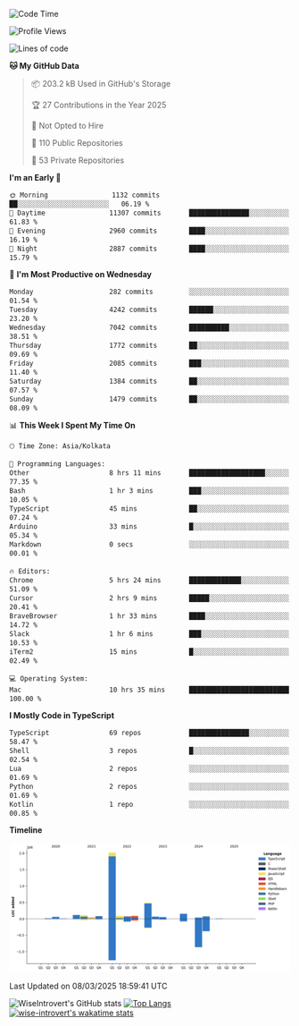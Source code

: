 <!--START_SECTION:waka-->
![Code Time](http://img.shields.io/badge/Code%20Time-2%2C240%20hrs%2047%20mins-blue)

![Profile Views](http://img.shields.io/badge/Profile%20Views-6-blue)

![Lines of code](https://img.shields.io/badge/From%20Hello%20World%20I%27ve%20Written-3.5%20million%20lines%20of%20code-blue)

**🐱 My GitHub Data** 

> 📦 203.2 kB Used in GitHub's Storage 
 > 
> 🏆 27 Contributions in the Year 2025
 > 
> 🚫 Not Opted to Hire
 > 
> 📜 110 Public Repositories 
 > 
> 🔑 53 Private Repositories 
 > 
**I'm an Early 🐤** 

```text
🌞 Morning                1132 commits        ██░░░░░░░░░░░░░░░░░░░░░░░   06.19 % 
🌆 Daytime                11307 commits       ███████████████░░░░░░░░░░   61.83 % 
🌃 Evening                2960 commits        ████░░░░░░░░░░░░░░░░░░░░░   16.19 % 
🌙 Night                  2887 commits        ████░░░░░░░░░░░░░░░░░░░░░   15.79 % 
```
📅 **I'm Most Productive on Wednesday** 

```text
Monday                   282 commits         ░░░░░░░░░░░░░░░░░░░░░░░░░   01.54 % 
Tuesday                  4242 commits        ██████░░░░░░░░░░░░░░░░░░░   23.20 % 
Wednesday                7042 commits        ██████████░░░░░░░░░░░░░░░   38.51 % 
Thursday                 1772 commits        ██░░░░░░░░░░░░░░░░░░░░░░░   09.69 % 
Friday                   2085 commits        ███░░░░░░░░░░░░░░░░░░░░░░   11.40 % 
Saturday                 1384 commits        ██░░░░░░░░░░░░░░░░░░░░░░░   07.57 % 
Sunday                   1479 commits        ██░░░░░░░░░░░░░░░░░░░░░░░   08.09 % 
```


📊 **This Week I Spent My Time On** 

```text
🕑︎ Time Zone: Asia/Kolkata

💬 Programming Languages: 
Other                    8 hrs 11 mins       ███████████████████░░░░░░   77.35 % 
Bash                     1 hr 3 mins         ███░░░░░░░░░░░░░░░░░░░░░░   10.05 % 
TypeScript               45 mins             ██░░░░░░░░░░░░░░░░░░░░░░░   07.24 % 
Arduino                  33 mins             █░░░░░░░░░░░░░░░░░░░░░░░░   05.34 % 
Markdown                 0 secs              ░░░░░░░░░░░░░░░░░░░░░░░░░   00.01 % 

🔥 Editors: 
Chrome                   5 hrs 24 mins       █████████████░░░░░░░░░░░░   51.09 % 
Cursor                   2 hrs 9 mins        █████░░░░░░░░░░░░░░░░░░░░   20.41 % 
BraveBrowser             1 hr 33 mins        ████░░░░░░░░░░░░░░░░░░░░░   14.72 % 
Slack                    1 hr 6 mins         ███░░░░░░░░░░░░░░░░░░░░░░   10.53 % 
iTerm2                   15 mins             █░░░░░░░░░░░░░░░░░░░░░░░░   02.49 % 

💻 Operating System: 
Mac                      10 hrs 35 mins      █████████████████████████   100.00 % 
```

**I Mostly Code in TypeScript** 

```text
TypeScript               69 repos            ███████████████░░░░░░░░░░   58.47 % 
Shell                    3 repos             █░░░░░░░░░░░░░░░░░░░░░░░░   02.54 % 
Lua                      2 repos             ░░░░░░░░░░░░░░░░░░░░░░░░░   01.69 % 
Python                   2 repos             ░░░░░░░░░░░░░░░░░░░░░░░░░   01.69 % 
Kotlin                   1 repo              ░░░░░░░░░░░░░░░░░░░░░░░░░   00.85 % 
```



**Timeline**

![Lines of Code chart](https://raw.githubusercontent.com/wise-introvert/wise-introvert/master/assets/bar_graph.png)


 Last Updated on 08/03/2025 18:59:41 UTC
<!--END_SECTION:waka-->

![WiseIntrovert's GitHub stats](https://github-readme-stats.vercel.app/api?username=wise-introvert&count_private=true&show_icons=true)
[![Top Langs](https://github-readme-stats.vercel.app/api/top-langs/?username=wise-introvert&langs_count=10)](https://github.com/anuraghazra/github-readme-stats)
[![wise-introvert's wakatime stats](https://github-readme-stats.vercel.app/api/wakatime?username=wiseintrovert)](https://github.com/anuraghazra/github-readme-stats)
